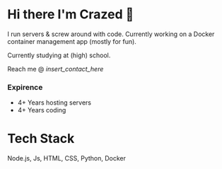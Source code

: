 # Hi there I'm Crazed 👋
I run servers & screw around with code. Currently working on a Docker container management app (mostly for fun).

Currently studying at (high) school.

Reach me @ _insert_contact_here_

### Expirence

+ 4+ Years hosting servers
+ 4+ Years coding

# Tech Stack
Node.js, Js, HTML, CSS, Python, Docker




<!--
**crazeddd/crazeddd** is a ✨ _special_ ✨ repository because its `README.md` (this file) appears on your GitHub profile.

Here are some ideas to get you started:

- 🔭 I’m currently working on ...
- 🌱 I’m currently learning ...
- 👯 I’m looking to collaborate on ...
- 🤔 I’m looking for help with ...
- 💬 Ask me about ...
- 📫 How to reach me: ...
- 😄 Pronouns: ...
- ⚡ Fun fact: ...
-->
